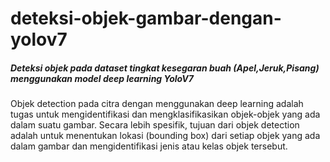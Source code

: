 # deteksi-objek-gambar-dengan-yolov7
##### Deteksi objek pada dataset tingkat kesegaran buah (Apel,Jeruk,Pisang) menggunakan model deep learning YoloV7
Objek detection pada citra dengan menggunakan deep learning adalah tugas untuk mengidentifikasi dan mengklasifikasikan objek-objek yang ada dalam suatu gambar. Secara lebih spesifik, tujuan dari objek detection adalah untuk menentukan lokasi (bounding box) dari setiap objek yang ada dalam gambar dan mengidentifikasi jenis atau kelas objek tersebut.

